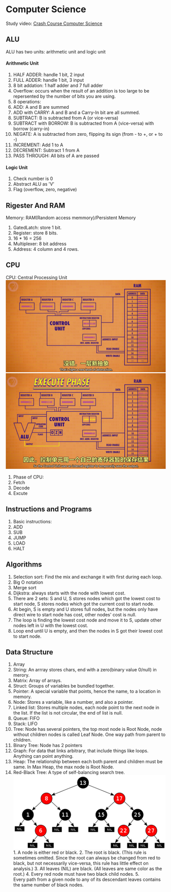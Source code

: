 # Computer Science
Study video: [Crash Course Computer Science](https://www.bilibili.com/video/BV1EW411u7th?p=1)
## ALU
ALU has two units: arithmetic unit and logic unit
#### Arithmetic Unit
1. HALF ADDER: handle 1 bit, 2 input
2. FULL ADDER: handle 1 bit, 3 input
3. 8 bit addation: 1 half adder and 7 full adder
3. Overflow: occurs when the result of an addition is too large to be repersented by the number of bits you are using.
4. 8 operations: 
 1. ADD: A and B are summed
 2. ADD with CARRY: A and B and a Carry-In bit are all summed.
 3. SUBTRACT: B is subtracted from A (or vice-versa)
 4. SUBTRACT with BORROW: B is subtracted from A (vice-versa) with borrow (carry-in)
 5. NEGATE: A is subtracted from zero, flipping its sign (from - to +, or + to -)
 6. INCREMENT: Add 1 to A
 7. DECREMENT: Subtract 1 from A
 8. PASS THROUGH: All bits of A are passed

#### Logic Unit
1. Check number is 0
2. Abstract ALU as 'V'
3. Flag (overflow, zero, negative)  

## Rigester And RAM  
Memory: RAM(Random access memmory)/Persistent Memory

1. GatedLatch: store 1 bit.
2. Register: store 8 bits.
3. 16 * 16 = 256
4. Multiplexer: 8 bit address
5. Address: 4 column and 4 rows.

## CPU
CPU: Central Processing Unit
![](./cpu.png)
![](./cpu2.png)

1. Phase of CPU:
 1. Fetch 
 2. Decode 
 3. Excute

## Instructions and Programs
1. Basic instructions:
 1. ADD 
 2. SUB 
 3. JUMP 
 4. LOAD 
 5. HALT

## Algorithms
1. Selection sort: Find the mix and exchange it with first during each loop.
2. Big O notation 
3. Merge sort 
4. Dijkstra: always starts with the node with lowest cost. 
 1. There are 2 sets: S and U, S stores nodes which got the lowest cost to start node, S stores nodes which got the current cost to start node. 
 2. At begin, S is empty and U stores full nodes, but the nodes only have direct wire to start node has cost, other nodes' cost is null. 
 3. The loop is finding the lowest cost node and move it to S, update other nodes left in U with the lowest cost. 
 4. Loop end until U is  empty, and then the nodes in S got their lowest cost to start node. 

 
## Data Structure
 1. Array 
 2. String: An arrray stores chars, end with a zero(binary value 0/null) in merory.
 3. Matrix: Array of arrays. 
 4. Struct: Groups of variables be bundled together.
 5. Pointer: A special variable that points, hence the name, to a location in memory. 
 6. Node: Stores a variable, like a number, and also a pointer.
 7. Linked list: Stores multiple nodes, each node point to the next node in the list. If the list is not circular, the end of list is null.
 8. Queue: FIFO
 9. Stack: LIFO
 10. Tree: Node has several pointers, the top most node is Root Node, node without children nodes is called Leaf Node. One way path from parent to children.
 11. Binary Tree: Node has 2 pointers
 12. Graph: For data that links arbitrary, that include things like loops. Anything can point anything. 
 13. Heap: The relationship between each both parent and children must be same. In Max Heap, the max node is Root Node. 
 14. Red-Black Tree: A type of self-balancing search tree.![](Red-black_tree_example.png)
	1. A node is either red or black.
	2. The root is black. (This rule is sometimes omitted. Since the root can always be changed from red to black, but not necessarily vice-versa, this rule has little effect on analysis.)
	3. All leaves (NIL) are black. (All leaves are same color as the root.)
	4. Every red node must have two black child nodes.
	5. Every path from a given node to any of its descendant leaves contains the same number of black nodes.


 
